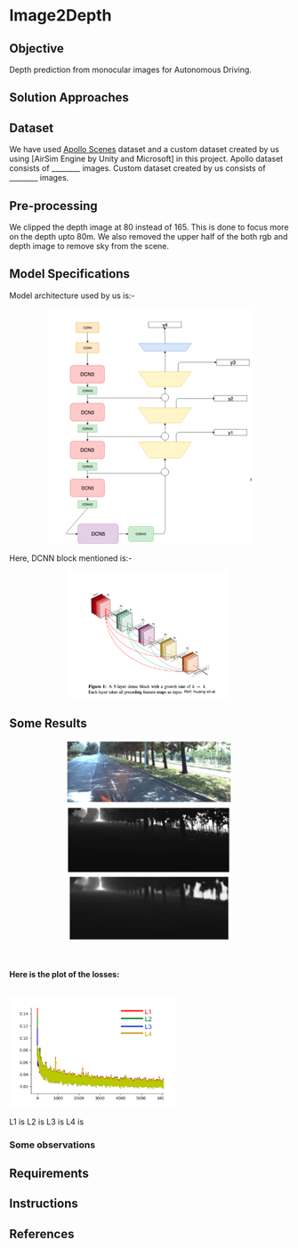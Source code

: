 # Image2Depth

## Objective
Depth prediction from monocular images for Autonomous Driving.

## Solution Approaches


## Dataset
We have used [Apollo Scenes](http://data.apollo.auto/?locale=en-us&lang=en) dataset and a custom dataset created by us using [AirSim Engine by Unity and Microsoft] in this project.
Apollo dataset consists of ________ images. 
Custom dataset created by us consists of ________ images.

## Pre-processing
We clipped the depth image at 80 instead of 165. This is done to focus more on the depth upto 80m.
We also removed the upper half of the both rgb and depth image to remove sky from the scene.

## Model Specifications

Model architecture used by us is:-
<p align='center'>
  <img src='./outputs/readme_out/model.png' alt='model'/>
</p>

Here, DCNN block mentioned is:-
<p align='center'>
  <img src='./outputs/readme_out/DCNN.png' alt='dcnn'/>
</p>


## Some Results

<p align='center'>
  <img src='./outputs/readme_out/input_1.png' style="width: 300px;" />
  <img src='./outputs/readme_out/gt_1.png' style="width: 300px;" />
  <img src='./outputs/readme_out/output_1.png' style="width: 300px;" />
</p>

<br>
	<br>
<b> Here is the plot of the losses:</b>
<br>
<br>

<p align='float'>
  <img src='./outputs/readme_out/loss.png' style="width: 300px;" />
</p>
L1 is 
L2 is
L3 is 
L4 is


### Some observations



## Requirements 


## Instructions
 

## References




